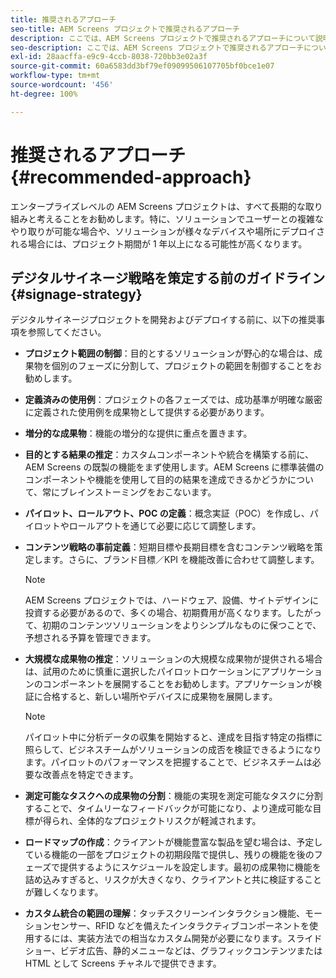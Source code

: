 ```yaml
---
title: 推奨されるアプローチ
seo-title: AEM Screens プロジェクトで推奨されるアプローチ
description: ここでは、AEM Screens プロジェクトで推奨されるアプローチについて説明します
seo-description: ここでは、AEM Screens プロジェクトで推奨されるアプローチについて説明します
exl-id: 28aacffa-e9c9-4ccb-8038-720bb3e02a3f
source-git-commit: 60a6583dd3bf79ef09099506107705bf0bce1e07
workflow-type: tm+mt
source-wordcount: '456'
ht-degree: 100%

---
```


# 推奨されるアプローチ {#recommended-approach}

エンタープライズレベルの AEM Screens プロジェクトは、すべて長期的な取り組みと考えることをお勧めします。特に、ソリューションでユーザーとの複雑なやり取りが可能な場合や、ソリューションが様々なデバイスや場所にデプロイされる場合には、プロジェクト期間が 1 年以上になる可能性が高くなります。

## デジタルサイネージ戦略を策定する前のガイドライン {#signage-strategy}

デジタルサイネージプロジェクトを開発およびデプロイする前に、以下の推奨事項を参照してください。

* **プロジェクト範囲の制御**：目的とするソリューションが野心的な場合は、成果物を個別のフェーズに分割して、プロジェクトの範囲を制御することをお勧めします。

* **定義済みの使用例**：プロジェクトの各フェーズでは、成功基準が明確な厳密に定義された使用例を成果物として提供する必要があります。

* **増分的な成果物**：機能の増分的な提供に重点を置きます。

* **目的とする結果の推定**：カスタムコンポーネントや統合を構築する前に、AEM Screens の既製の機能をまず使用します。AEM Screens に標準装備のコンポーネントや機能を使用して目的の結果を達成できるかどうかについて、常にブレインストーミングをおこないます。

* **パイロット、ロールアウト、POC の定義**：概念実証（POC）を作成し、パイロットやロールアウトを通じて必要に応じて調整します。

* **コンテンツ戦略の事前定義**：短期目標や長期目標を含むコンテンツ戦略を策定します。さらに、ブランド目標／KPI を機能改善に合わせて調整します。

   >[!NOTE]
   >
   > AEM Screens プロジェクトでは、ハードウェア、設備、サイトデザインに投資する必要があるので、多くの場合、初期費用が高くなります。したがって、初期のコンテンツソリューションをよりシンプルなものに保つことで、予想される予算を管理できます。

* **大規模な成果物の推定**：ソリューションの大規模な成果物が提供される場合は、試用のために慎重に選択したパイロットロケーションにアプリケーションのコンポーネントを展開することをお勧めします。アプリケーションが検証に合格すると、新しい場所やデバイスに成果物を展開します。

   >[!NOTE]
   >
   > パイロット中に分析データの収集を開始すると、達成を目指す特定の指標に照らして、ビジネスチームがソリューションの成否を検証できるようになります。パイロットのパフォーマンスを把握することで、ビジネスチームは必要な改善点を特定できます。

* **測定可能なタスクへの成果物の分割**：機能の実現を測定可能なタスクに分割することで、タイムリーなフィードバックが可能になり、より達成可能な目標が得られ、全体的なプロジェクトリスクが軽減されます。

* **ロードマップの作成**：クライアントが機能豊富な製品を望む場合は、予定している機能の一部をプロジェクトの初期段階で提供し、残りの機能を後のフェーズで提供するようにスケジュールを設定します。最初の成果物に機能を詰め込みすぎると、リスクが大きくなり、クライアントと共に検証することが難しくなります。

* **カスタム統合の範囲の理解**：タッチスクリーンインタラクション機能、モーションセンサー、RFID などを備えたインタラクティブコンポーネントを使用するには、実装方法での相当なカスタム開発が必要になります。スライドショー、ビデオ広告、静的メニューなどは、グラフィックコンテンツまたは HTML として Screens チャネルで提供できます。
